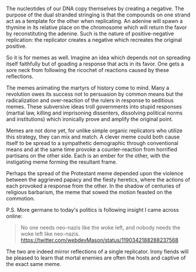 The nucleotides of our DNA copy themselves by creating a negative. The purpose of the dual stranded stringing is that the compounds on one strand act as a template for the other when replicating. An adenine will spawn a thymine in its relative place on the chromosome which will return the favor by reconstituting the adenine. Such is the nature of positive-negative replication: the replicator creates a negative which recreates the original positive.  

So it is for memes as well. Imagine an idea which depends not on spreading itself faithfully but of goading a response that acts in its favor. One gets a sore neck from following the ricochet of reactions caused by these reflections.

The memes animating the martyrs of history come to mind. Many a revolution owes its success not to persuasion by common means but the radicalization and over-reaction of the rulers in response to seditious memes. These subversive ideas troll governments into stupid responses (martial law, killing and imprisoning dissenters, dissolving political norms and institutions) which ironically prove and amplify the original point.

Memes are not done yet, for unlike simple organic replicators who utilize this strategy, they can mix and match. A clever meme could both cause itself to be spread to a sympathetic demographic through conventional means and at the same time provoke a counter-reaction from horrified partisans on the other side. Each is an ember for the other, with the instigating meme forming the resultant frame.

Perhaps the spread of the Protestant meme depended upon the violence between the aggrieved papacy and the fiesty heretics, where the actions of each provoked a response from the other. In the shadow of centuries of religious barbarism, the meme that sowed the motion feasted on the commotion.

P.S. More germane to today's politics is following insight I came across online:

> No one needs neo-nazis like the woke left, and nobody needs the woke left like neo-nazis.
> https://twitter.com/webdevMason/status/1190342188288237568

The two are indeed mirror reflections of a single replicator. Irony fiends will be pleased to learn that mortal enemies are often the hosts and captive of the exact same meme.
